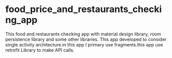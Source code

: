 # food_price_and_restaurants_checking_app
This food  and restaurants checking app with material design library, room persistence library and some other libraries.
This app developed to consider single activity architecture.in this app I primary use fragments.this app use retrofit Library to make API calls.

